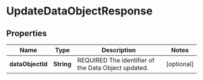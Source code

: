 
# UpdateDataObjectResponse

## Properties
Name | Type | Description | Notes
------------ | ------------- | ------------- | -------------
**dataObjectId** | **String** | REQUIRED The identifier of the Data Object updated. |  [optional]



